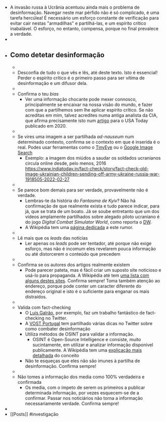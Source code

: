 - A invasão russa à Ucrânia acentuou ainda mais o problema de desinformação. Navegar neste mar pérfido não é só complicado, é uma tarefa hercúlea! É necessário um esforço constante de verificação para evitar cair nestas "armadilhas" e partilhá-las, e um espírito crítico inabalável. O esforço, no entanto, compensa, porque no final prevalece a verdade.
-
- ## Como detetar desinformação
	-
	- Desconfia de tudo o que vês e lês, até deste texto. Isto é essencial! Perder o espírito crítico é o primeiro passo para ser vítima de desinformação e um difusor dela.
	-
	- Confirma o teu _bias_
		- Ver uma informação chocante pode mexer connosco, principalmente se encaixar na nossa visão do mundo, e fazer com que a partilhemos sem lhe aplicar espírito crítico. Se não acreditas em mim, talvez acredites numa antiga analista da CIA, que afirma precisamente isto num [artigo](https://eu.usatoday.com/story/opinion/2020/07/29/cia-tips-fake-news-check-bias-ask-questions-do-research-column/5518879002/) para o USA Today publicado em 2020.
	-
	- Se vires uma imagem a ser partilhada _ad-nauseum_ num determinado contexto, confirma se o contexto em que é inserida é o real. Podes usar ferramentas como o [TinyEye](https://tineye.com/) ou o [Google Image Search](https://images.google.com/)
		- Exemplo: a imagem dos miúdos a saudar os soldados ucranianos circula online desde, pelo menos, 2016
		  https://www.indiatoday.in/fact-check/story/fact-check-old-image-ukrainian-children-sending-off-army-ukraine-russia-war-1918505-2022-02-27
	-
	- Se parece bom demais para ser verdade, provavelmente não é verdade.
		- Lembras-te da história do _Fantasma de Kyiv_? Não há confirmação de que realmente exista e tudo parece indicar, para já, que se trata de um boato. Já se soube entretanto que um dos vídeos amplamente partilhados sobre alegado piloto ucraniano é do jogo _Digital Combat Simulator World_, como reporta o [DW](https://www.dw.com/en/fact-check-ukraines-ghost-of-kyiv-fighter-pilot/a-60951825).
		- A Wikipédia tem uma [página dedicada](https://en.wikipedia.org/wiki/Ghost_of_Kyiv) a este rumor.
	-
	- Lê mais que os _leads_ das notícias
		- Ler apenas os _leads_ pode ser tentador, até porque não exige esforço, mas não é incomum eles revelarem pouca informação ou até distorcerem o conteúdo que precedem
	-
	- Confirma se os autores dos artigos realmente existem
		- Pode parecer pateta, mas é fácil criar um suposto site noticioso e usá-lo para propaganda. A Wikipédia até tem [uma lista com alguns destes sites](https://en.wikipedia.org/wiki/List_of_fake_news_websites). Confirma sempre! Toma também atenção ao endereço, porque pode conter um caracter diferente do endereço original e isto é o suficiente para enganar os mais distraídos.
	-
	- Valida com fact-checking
		- O [Luís Galrão](https://twitter.com/LGalrao/), por exemplo, faz um trabalho fantástico de fact-checking no Twitter.
		- A [VOST Portugal](https://twitter.com/VOSTPT/) tem partilhado várias dicas no Twitter sobre como combater desinformação
		- Utiliza métodos de OSINT para validar a informação.
			- OSINT é Open-Source Intelligence e consiste, muito sucintamente, em utilizar e analizar informação disponível publicamente. A Wikipédia tem uma [explicação mais detalhada](https://pt.wikipedia.org/wiki/OSINT) do conceito
		- Não te esqueças que eles não são imunes à partilha de desinformação. Confirma sempre!
	-
	- Não tomes a informação dos media como 100% verdadeira e confirmada
		- Os media, com o ímpeto de serem os primeiros a publicar determinada informação, por vezes esquecem-se de a confirmar. Passar nos noticiários não torna a informação necessariamente verdade. Confirma sempre!
-
- [[Posts]] #investigação
